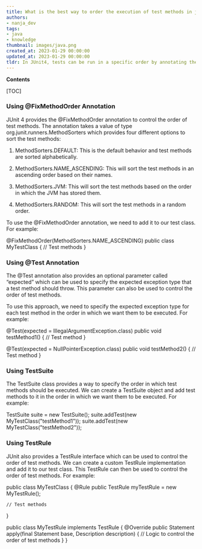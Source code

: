 ```yaml
---
title: What is the best way to order the execution of test methods in junit4?
authors:
- nanja_dev
tags:
- java
- knowledge
thumbnail: images/java.png
created_at: 2023-01-29 00:00:00
updated_at: 2023-01-29 00:00:00
tldr: In JUnit4, tests can be run in a specific order by annotating them with @FixMethodOrder and specifying the MethodSorters.
---
```


**Contents**

[TOC]

### Using @FixMethodOrder Annotation

JUnit 4 provides the @FixMethodOrder annotation to control the order of test methods. The annotation takes a value of type org.junit.runners.MethodSorters which provides four different options to sort the test methods:

1. MethodSorters.DEFAULT: This is the default behavior and test methods are sorted alphabetically.

2. MethodSorters.NAME_ASCENDING: This will sort the test methods in an ascending order based on their names.

3. MethodSorters.JVM: This will sort the test methods based on the order in which the JVM has stored them.

4. MethodSorters.RANDOM: This will sort the test methods in a random order.

To use the @FixMethodOrder annotation, we need to add it to our test class. For example:

@FixMethodOrder(MethodSorters.NAME_ASCENDING)
public class MyTestClass {
    // Test methods
}

### Using @Test Annotation

The @Test annotation also provides an optional parameter called “expected” which can be used to specify the expected exception type that a test method should throw. This parameter can also be used to control the order of test methods.

To use this approach, we need to specify the expected exception type for each test method in the order in which we want them to be executed. For example:

@Test(expected = IllegalArgumentException.class)
public void testMethod1() {
    // Test method
}

@Test(expected = NullPointerException.class)
public void testMethod2() {
    // Test method
}

### Using TestSuite

The TestSuite class provides a way to specify the order in which test methods should be executed. We can create a TestSuite object and add test methods to it in the order in which we want them to be executed. For example:

TestSuite suite = new TestSuite();
suite.addTest(new MyTestClass("testMethod1"));
suite.addTest(new MyTestClass("testMethod2"));

### Using TestRule

JUnit also provides a TestRule interface which can be used to control the order of test methods. We can create a custom TestRule implementation and add it to our test class. This TestRule can then be used to control the order of test methods. For example:

public class MyTestClass {
    @Rule
    public TestRule myTestRule = new MyTestRule();

    // Test methods
}

public class MyTestRule implements TestRule {
    @Override
    public Statement apply(final Statement base, Description description) {
        // Logic to control the order of test methods
    }
}
